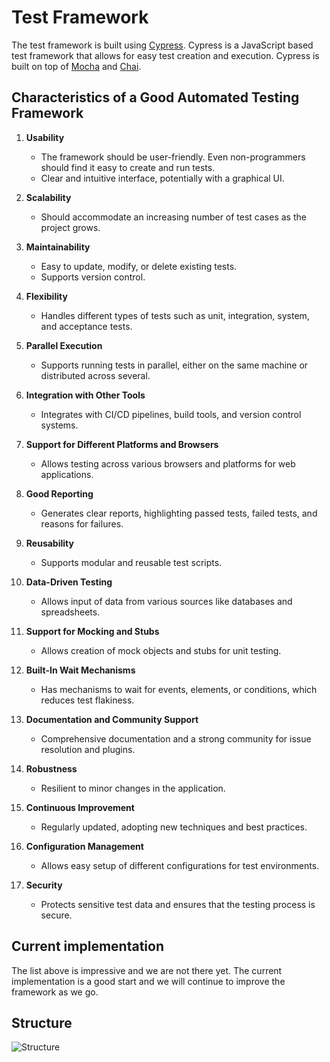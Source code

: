 # Test Framework

The test framework is built using [Cypress](https://www.cypress.io/). Cypress is a JavaScript based test framework that allows for easy test creation and execution. Cypress is built on top of [Mocha](https://mochajs.org/) and [Chai](https://www.chaijs.com/).

## Characteristics of a Good Automated Testing Framework

1. **Usability**
   - The framework should be user-friendly. Even non-programmers should find it easy to create and run tests.
   - Clear and intuitive interface, potentially with a graphical UI.
2. **Scalability**

   - Should accommodate an increasing number of test cases as the project grows.

3. **Maintainability**

   - Easy to update, modify, or delete existing tests.
   - Supports version control.

4. **Flexibility**

   - Handles different types of tests such as unit, integration, system, and acceptance tests.

5. **Parallel Execution**

   - Supports running tests in parallel, either on the same machine or distributed across several.

6. **Integration with Other Tools**

   - Integrates with CI/CD pipelines, build tools, and version control systems.

7. **Support for Different Platforms and Browsers**

   - Allows testing across various browsers and platforms for web applications.

8. **Good Reporting**

   - Generates clear reports, highlighting passed tests, failed tests, and reasons for failures.

9. **Reusability**

   - Supports modular and reusable test scripts.

10. **Data-Driven Testing**

    - Allows input of data from various sources like databases and spreadsheets.

11. **Support for Mocking and Stubs**

    - Allows creation of mock objects and stubs for unit testing.

12. **Built-In Wait Mechanisms**

    - Has mechanisms to wait for events, elements, or conditions, which reduces test flakiness.

13. **Documentation and Community Support**

    - Comprehensive documentation and a strong community for issue resolution and plugins.

14. **Robustness**

    - Resilient to minor changes in the application.

15. **Continuous Improvement**

    - Regularly updated, adopting new techniques and best practices.

16. **Configuration Management**

    - Allows easy setup of different configurations for test environments.

17. **Security**
    - Protects sensitive test data and ensures that the testing process is secure.

## Current implementation

The list above is impressive and we are not there yet. The current implementation is a good start and we will continue to improve the framework as we go.

## Structure

![Structure](https://github.com/bcgov/sso-request-e2e/raw/main/media/framework_structure.png)
